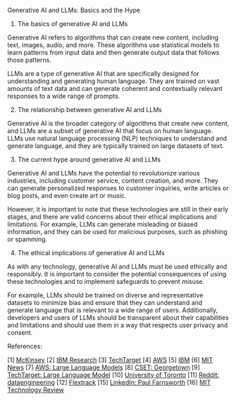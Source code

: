 Generative AI and LLMs: Basics and the Hype

1. The basics of generative AI and LLMs

Generative AI refers to algorithms that can create new content, including text, images, audio, and more. These algorithms use statistical models to learn patterns from input data and then generate output data that follows those patterns.

LLMs are a type of generative AI that are specifically designed for understanding and generating human language. They are trained on vast amounts of text data and can generate coherent and contextually relevant responses to a wide range of prompts.

2. The relationship between generative AI and LLMs

Generative AI is the broader category of algorithms that create new content, and LLMs are a subset of generative AI that focus on human language. LLMs use natural language processing (NLP) techniques to understand and generate language, and they are typically trained on large datasets of text.

3. The current hype around generative AI and LLMs

Generative AI and LLMs have the potential to revolutionize various industries, including customer service, content creation, and more. They can generate personalized responses to customer inquiries, write articles or blog posts, and even create art or music.

However, it is important to note that these technologies are still in their early stages, and there are valid concerns about their ethical implications and limitations. For example, LLMs can generate misleading or biased information, and they can be used for malicious purposes, such as phishing or spamming.

4. The ethical implications of generative AI and LLMs

As with any technology, generative AI and LLMs must be used ethically and responsibly. It is important to consider the potential consequences of using these technologies and to implement safeguards to prevent misuse.

For example, LLMs should be trained on diverse and representative datasets to minimize bias and ensure that they can understand and generate language that is relevant to a wide range of users. Additionally, developers and users of LLMs should be transparent about their capabilities and limitations and should use them in a way that respects user privacy and consent.

References:

[1] [McKinsey](https://www.mckinsey.com/featured-insights/mckinsey-explainers/what-is-generative-ai)
[2] [IBM Research](https://research.ibm.com/blog/what-is-generative-AI)
[3] [TechTarget](https://www.techtarget.com/searchenterpriseai/definition/generative-AI)
[4] [AWS](https://aws.amazon.com/what-is/generative-ai/)
[5] [IBM](https://www.ibm.com/topics/generative-ai)
[6] [MIT News](https://news.mit.edu/2023/explained-generative-ai-1109)
[7] [AWS: Large Language Models](https://aws.amazon.com/what-is/large-language-model/)
[8] [CSET: Georgetown](https://cset.georgetown.edu/article/what-are-generative-ai-large-language-model-and-foundation-models/)
[9] [TechTarget: Large Language Model](https://www.techtarget.com/whatis/definition/large-language-model-LLM)
[10] [University of Toronto](https://srinstitute.utoronto.ca/news/gen-ai-llms-explainer)
[11] [Reddit: dataengineering](https://www.reddit.com/r/dataengineering/comments/1djdvnb/enterprise_ai_beyond_the_hype_of_generative_ai/)
[12] [Flextrack](https://www.flextrack.com/navigating-between-hype-and-fear-in-generative-ai-and-large-language-models/)
[15] [LinkedIn: Paul Farnsworth](https://www.linkedin.com/pulse/generative-ai-bridging-gap-between-hype-reality-paul-farnsworth-ijawf)
[16] [MIT Technology Review](https://www.technologyreview.com/2023/08/30/1078670/large-language-models-arent-people-lets-stop-testing-them-like-they-were/)